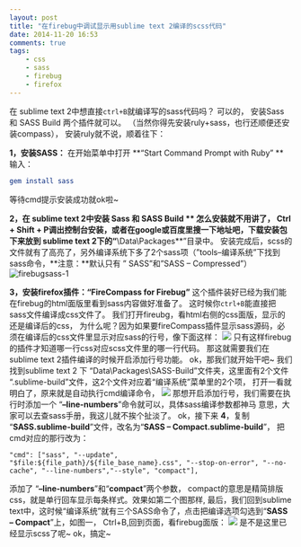 ```yaml
---
layout: post
title: "在firebug中调试显示用sublime text 2编译的scss代码"
date: 2014-11-20 16:53
comments: true
tags:
	- css
	- sass
	- firebug
	- firefox
---
```


在 sublime text 2中想直接`ctrl+B`就编译写的sass代码吗？
可以的，
安装Sass 和 SASS Build 两个插件就可以。
（当然你得先安装ruly+sass，也行还顺便还安装compass），
安装ruly就不说，顺着往下：

**1，安装SASS：** 在开始菜单中打开 **“Start Command Prompt with Ruby” **
输入：
```cmake
gem install sass
```
等待cmd提示安装成功就ok啦~

**2，在 sublime text 2中安装 Sass 和 SASS Build **
怎么安装就不用讲了， Ctrl + Shift + P调出控制台安装，或者在google或百度里搜一下地址吧，下载安装包下来放到 sublime text 2下的“**\Data\Packages**”目录中。
安装完成后，scss的文件就有了高亮了，另外编译系统下多了2个sass项（”tools–编译系统”下找到sass命令，**注意：**默认只有 ” SASS”和”SASS – Compressed”）
![firebugsass-1](/images/firebugsass-1.png)

**3，安装firefox插件：“FireCompass for Firebug”**
这个插件装好已经为我们能在firebug的html面版里看到sass内容做好准备了。
这时候你`ctrl+B`能直接把sass文件编译成css文件了。
我们打开fireubg，看html右侧的css面版，显示的还是编译后的css，
为什么呢？因为如果要fireCompass插件显示sass源码，必须在编译后的css文件里显示对应sass的行号，像下面这样：
![](/images/firebugsass-2.png)
只有这样firebug的插件才知道哪一行css对应scss文件里的哪一行代码。
那这就需要我们在sublime text 2插件编译的时候开启添加行号功能。
ok，那我们就开始干吧~
我们找到sublime text 2 下 “Data\Packages\SASS-Build”文件夹，这里面有2个文件 “.sublime-build”文件，这2个文件对应着“编译系统”菜单里的2个项，
打开一看就明白了，原来就是自动执行cmd编译命令，
![](/images/firebugsass-3.png)
那想开启添加行号，我们需要在执行时添加一个 “**–line-numbers**”命令就可以，具体sass编译参数都神马 意思，大家可以去查sass手册，我这儿就不挨个扯淡了。
ok，接下来
**4**，复制 “**SASS.sublime-build**”文件，改名为“**SASS – Compact.sublime-build**”，
把cmd对应的那行改为：
```
"cmd": ["sass", "--update", "$file:${file_path}/${file_base_name}.css", "--stop-on-error", "--no-cache", "--line-numbers","--style", "compact"],
```
添加了 “**–line-numbers**”和“**compact**”两个参数，
compact的意思是精简排版css，就是单行回车显示每条样式。效果如第二个图那样,
最后，我们回到sublime text中，这时候“编译系统”就有三个SASS命令了，点击把编译选项勾选到“**SASS – Compact**”上，如图一，
Ctrl+B,回到页面，看firebug面版：
![](/images/firebugsass-4.png)
是不是这里已经显示scss了呢~
ok，搞定~